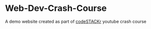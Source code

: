 # Web-Dev-Crash-Course

A demo website created as part of [codeSTACKr](https://www.youtube.com/watch?v=Tfjd5yzCaxk) youtube crash course
